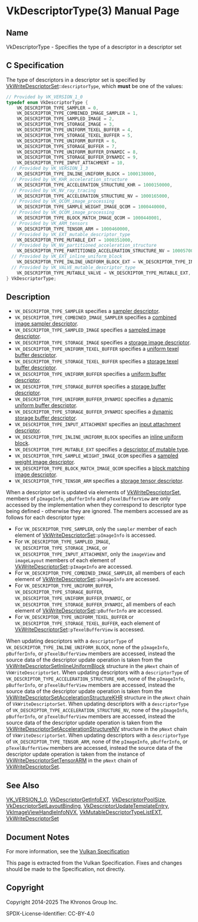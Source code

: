 # VkDescriptorType(3) Manual Page

## Name

VkDescriptorType - Specifies the type of a descriptor in a descriptor set



## [](#_c_specification)C Specification

The type of descriptors in a descriptor set is specified by [VkWriteDescriptorSet](https://registry.khronos.org/vulkan/specs/latest/man/html/VkWriteDescriptorSet.html)::`descriptorType`, which **must** be one of the values:

```c++
// Provided by VK_VERSION_1_0
typedef enum VkDescriptorType {
    VK_DESCRIPTOR_TYPE_SAMPLER = 0,
    VK_DESCRIPTOR_TYPE_COMBINED_IMAGE_SAMPLER = 1,
    VK_DESCRIPTOR_TYPE_SAMPLED_IMAGE = 2,
    VK_DESCRIPTOR_TYPE_STORAGE_IMAGE = 3,
    VK_DESCRIPTOR_TYPE_UNIFORM_TEXEL_BUFFER = 4,
    VK_DESCRIPTOR_TYPE_STORAGE_TEXEL_BUFFER = 5,
    VK_DESCRIPTOR_TYPE_UNIFORM_BUFFER = 6,
    VK_DESCRIPTOR_TYPE_STORAGE_BUFFER = 7,
    VK_DESCRIPTOR_TYPE_UNIFORM_BUFFER_DYNAMIC = 8,
    VK_DESCRIPTOR_TYPE_STORAGE_BUFFER_DYNAMIC = 9,
    VK_DESCRIPTOR_TYPE_INPUT_ATTACHMENT = 10,
  // Provided by VK_VERSION_1_3
    VK_DESCRIPTOR_TYPE_INLINE_UNIFORM_BLOCK = 1000138000,
  // Provided by VK_KHR_acceleration_structure
    VK_DESCRIPTOR_TYPE_ACCELERATION_STRUCTURE_KHR = 1000150000,
  // Provided by VK_NV_ray_tracing
    VK_DESCRIPTOR_TYPE_ACCELERATION_STRUCTURE_NV = 1000165000,
  // Provided by VK_QCOM_image_processing
    VK_DESCRIPTOR_TYPE_SAMPLE_WEIGHT_IMAGE_QCOM = 1000440000,
  // Provided by VK_QCOM_image_processing
    VK_DESCRIPTOR_TYPE_BLOCK_MATCH_IMAGE_QCOM = 1000440001,
  // Provided by VK_ARM_tensors
    VK_DESCRIPTOR_TYPE_TENSOR_ARM = 1000460000,
  // Provided by VK_EXT_mutable_descriptor_type
    VK_DESCRIPTOR_TYPE_MUTABLE_EXT = 1000351000,
  // Provided by VK_NV_partitioned_acceleration_structure
    VK_DESCRIPTOR_TYPE_PARTITIONED_ACCELERATION_STRUCTURE_NV = 1000570000,
  // Provided by VK_EXT_inline_uniform_block
    VK_DESCRIPTOR_TYPE_INLINE_UNIFORM_BLOCK_EXT = VK_DESCRIPTOR_TYPE_INLINE_UNIFORM_BLOCK,
  // Provided by VK_VALVE_mutable_descriptor_type
    VK_DESCRIPTOR_TYPE_MUTABLE_VALVE = VK_DESCRIPTOR_TYPE_MUTABLE_EXT,
} VkDescriptorType;
```

## [](#_description)Description

- `VK_DESCRIPTOR_TYPE_SAMPLER` specifies a [sampler descriptor](https://registry.khronos.org/vulkan/specs/latest/html/vkspec.html#descriptorsets-sampler).
- `VK_DESCRIPTOR_TYPE_COMBINED_IMAGE_SAMPLER` specifies a [combined image sampler descriptor](https://registry.khronos.org/vulkan/specs/latest/html/vkspec.html#descriptorsets-combinedimagesampler).
- `VK_DESCRIPTOR_TYPE_SAMPLED_IMAGE` specifies a [sampled image descriptor](https://registry.khronos.org/vulkan/specs/latest/html/vkspec.html#descriptorsets-sampledimage).
- `VK_DESCRIPTOR_TYPE_STORAGE_IMAGE` specifies a [storage image descriptor](https://registry.khronos.org/vulkan/specs/latest/html/vkspec.html#descriptorsets-storageimage).
- `VK_DESCRIPTOR_TYPE_UNIFORM_TEXEL_BUFFER` specifies a [uniform texel buffer descriptor](https://registry.khronos.org/vulkan/specs/latest/html/vkspec.html#descriptorsets-uniformtexelbuffer).
- `VK_DESCRIPTOR_TYPE_STORAGE_TEXEL_BUFFER` specifies a [storage texel buffer descriptor](https://registry.khronos.org/vulkan/specs/latest/html/vkspec.html#descriptorsets-storagetexelbuffer).
- `VK_DESCRIPTOR_TYPE_UNIFORM_BUFFER` specifies a [uniform buffer descriptor](https://registry.khronos.org/vulkan/specs/latest/html/vkspec.html#descriptorsets-uniformbuffer).
- `VK_DESCRIPTOR_TYPE_STORAGE_BUFFER` specifies a [storage buffer descriptor](https://registry.khronos.org/vulkan/specs/latest/html/vkspec.html#descriptorsets-storagebuffer).
- `VK_DESCRIPTOR_TYPE_UNIFORM_BUFFER_DYNAMIC` specifies a [dynamic uniform buffer descriptor](https://registry.khronos.org/vulkan/specs/latest/html/vkspec.html#descriptorsets-uniformbufferdynamic).
- `VK_DESCRIPTOR_TYPE_STORAGE_BUFFER_DYNAMIC` specifies a [dynamic storage buffer descriptor](https://registry.khronos.org/vulkan/specs/latest/html/vkspec.html#descriptorsets-storagebufferdynamic).
- `VK_DESCRIPTOR_TYPE_INPUT_ATTACHMENT` specifies an [input attachment descriptor](https://registry.khronos.org/vulkan/specs/latest/html/vkspec.html#descriptorsets-inputattachment).
- `VK_DESCRIPTOR_TYPE_INLINE_UNIFORM_BLOCK` specifies an [inline uniform block](https://registry.khronos.org/vulkan/specs/latest/html/vkspec.html#descriptorsets-inlineuniformblock).
- `VK_DESCRIPTOR_TYPE_MUTABLE_EXT` specifies a [descriptor of mutable type](https://registry.khronos.org/vulkan/specs/latest/html/vkspec.html#descriptorsets-mutable).
- `VK_DESCRIPTOR_TYPE_SAMPLE_WEIGHT_IMAGE_QCOM` specifies a [sampled weight image descriptor](https://registry.khronos.org/vulkan/specs/latest/html/vkspec.html#descriptorsets-weightimage).
- `VK_DESCRIPTOR_TYPE_BLOCK_MATCH_IMAGE_QCOM` specifies a [block matching image descriptor](https://registry.khronos.org/vulkan/specs/latest/html/vkspec.html#descriptorsets-blockmatch).
- `VK_DESCRIPTOR_TYPE_TENSOR_ARM` specifies a [storage tensor descriptor](https://registry.khronos.org/vulkan/specs/latest/html/vkspec.html#descriptorsets-storagetensor).

When a descriptor set is updated via elements of [VkWriteDescriptorSet](https://registry.khronos.org/vulkan/specs/latest/man/html/VkWriteDescriptorSet.html), members of `pImageInfo`, `pBufferInfo` and `pTexelBufferView` are only accessed by the implementation when they correspond to descriptor type being defined - otherwise they are ignored. The members accessed are as follows for each descriptor type:

- For `VK_DESCRIPTOR_TYPE_SAMPLER`, only the `sampler` member of each element of [VkWriteDescriptorSet](https://registry.khronos.org/vulkan/specs/latest/man/html/VkWriteDescriptorSet.html)::`pImageInfo` is accessed.
- For `VK_DESCRIPTOR_TYPE_SAMPLED_IMAGE`, `VK_DESCRIPTOR_TYPE_STORAGE_IMAGE`, or `VK_DESCRIPTOR_TYPE_INPUT_ATTACHMENT`, only the `imageView` and `imageLayout` members of each element of [VkWriteDescriptorSet](https://registry.khronos.org/vulkan/specs/latest/man/html/VkWriteDescriptorSet.html)::`pImageInfo` are accessed.
- For `VK_DESCRIPTOR_TYPE_COMBINED_IMAGE_SAMPLER`, all members of each element of [VkWriteDescriptorSet](https://registry.khronos.org/vulkan/specs/latest/man/html/VkWriteDescriptorSet.html)::`pImageInfo` are accessed.
- For `VK_DESCRIPTOR_TYPE_UNIFORM_BUFFER`, `VK_DESCRIPTOR_TYPE_STORAGE_BUFFER`, `VK_DESCRIPTOR_TYPE_UNIFORM_BUFFER_DYNAMIC`, or `VK_DESCRIPTOR_TYPE_STORAGE_BUFFER_DYNAMIC`, all members of each element of [VkWriteDescriptorSet](https://registry.khronos.org/vulkan/specs/latest/man/html/VkWriteDescriptorSet.html)::`pBufferInfo` are accessed.
- For `VK_DESCRIPTOR_TYPE_UNIFORM_TEXEL_BUFFER` or `VK_DESCRIPTOR_TYPE_STORAGE_TEXEL_BUFFER`, each element of [VkWriteDescriptorSet](https://registry.khronos.org/vulkan/specs/latest/man/html/VkWriteDescriptorSet.html)::`pTexelBufferView` is accessed.

When updating descriptors with a `descriptorType` of `VK_DESCRIPTOR_TYPE_INLINE_UNIFORM_BLOCK`, none of the `pImageInfo`, `pBufferInfo`, or `pTexelBufferView` members are accessed, instead the source data of the descriptor update operation is taken from the [VkWriteDescriptorSetInlineUniformBlock](https://registry.khronos.org/vulkan/specs/latest/man/html/VkWriteDescriptorSetInlineUniformBlock.html) structure in the `pNext` chain of `VkWriteDescriptorSet`. When updating descriptors with a `descriptorType` of `VK_DESCRIPTOR_TYPE_ACCELERATION_STRUCTURE_KHR`, none of the `pImageInfo`, `pBufferInfo`, or `pTexelBufferView` members are accessed, instead the source data of the descriptor update operation is taken from the [VkWriteDescriptorSetAccelerationStructureKHR](https://registry.khronos.org/vulkan/specs/latest/man/html/VkWriteDescriptorSetAccelerationStructureKHR.html) structure in the `pNext` chain of `VkWriteDescriptorSet`. When updating descriptors with a `descriptorType` of `VK_DESCRIPTOR_TYPE_ACCELERATION_STRUCTURE_NV`, none of the `pImageInfo`, `pBufferInfo`, or `pTexelBufferView` members are accessed, instead the source data of the descriptor update operation is taken from the [VkWriteDescriptorSetAccelerationStructureNV](https://registry.khronos.org/vulkan/specs/latest/man/html/VkWriteDescriptorSetAccelerationStructureNV.html) structure in the `pNext` chain of `VkWriteDescriptorSet`. When updating descriptors with a `descriptorType` of `VK_DESCRIPTOR_TYPE_TENSOR_ARM`, none of the `pImageInfo`, `pBufferInfo`, or `pTexelBufferView` members are accessed, instead the source data of the descriptor update operation is taken from the instance of [VkWriteDescriptorSetTensorARM](https://registry.khronos.org/vulkan/specs/latest/man/html/VkWriteDescriptorSetTensorARM.html) in the `pNext` chain of [VkWriteDescriptorSet](https://registry.khronos.org/vulkan/specs/latest/man/html/VkWriteDescriptorSet.html).

## [](#_see_also)See Also

[VK\_VERSION\_1\_0](https://registry.khronos.org/vulkan/specs/latest/man/html/VK_VERSION_1_0.html), [VkDescriptorGetInfoEXT](https://registry.khronos.org/vulkan/specs/latest/man/html/VkDescriptorGetInfoEXT.html), [VkDescriptorPoolSize](https://registry.khronos.org/vulkan/specs/latest/man/html/VkDescriptorPoolSize.html), [VkDescriptorSetLayoutBinding](https://registry.khronos.org/vulkan/specs/latest/man/html/VkDescriptorSetLayoutBinding.html), [VkDescriptorUpdateTemplateEntry](https://registry.khronos.org/vulkan/specs/latest/man/html/VkDescriptorUpdateTemplateEntry.html), [VkImageViewHandleInfoNVX](https://registry.khronos.org/vulkan/specs/latest/man/html/VkImageViewHandleInfoNVX.html), [VkMutableDescriptorTypeListEXT](https://registry.khronos.org/vulkan/specs/latest/man/html/VkMutableDescriptorTypeListEXT.html), [VkWriteDescriptorSet](https://registry.khronos.org/vulkan/specs/latest/man/html/VkWriteDescriptorSet.html)

## [](#_document_notes)Document Notes

For more information, see the [Vulkan Specification](https://registry.khronos.org/vulkan/specs/latest/html/vkspec.html#VkDescriptorType)

This page is extracted from the Vulkan Specification. Fixes and changes should be made to the Specification, not directly.

## [](#_copyright)Copyright

Copyright 2014-2025 The Khronos Group Inc.

SPDX-License-Identifier: CC-BY-4.0